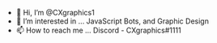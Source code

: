 - 👋 Hi, I’m @CXgraphics1
- 👀 I’m interested in ... JavaScript Bots, and Graphic Design
- 📫 How to reach me ... Discord - CXgraphics#1111

<!---
CXgraphics1/CXgraphics1 is a ✨ special ✨ repository because its `README.md` (this file) appears on your GitHub profile.
You can click the Preview link to take a look at your changes.
--->
